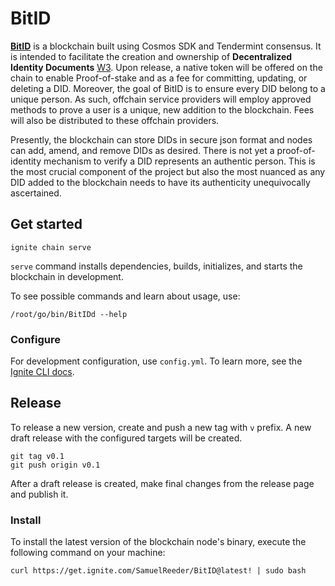 # BitID
[**BitID**](https://bitidchain.org/) is a blockchain built using Cosmos SDK and Tendermint consensus. It is intended to facilitate the creation and ownership of **Decentralized Identity Documents** [W3](https://www.w3.org/TR/did-core/). Upon release, a native token will be offered on the chain to enable Proof-of-stake and as a fee for committing, updating, or deleting a DID. Moreover, the goal of BitID is to ensure every DID belong to a unique person. As such, offchain service providers will employ approved methods to prove a user is a unique, new addition to the blockchain. Fees will also be distributed to these offchain providers.

Presently, the blockchain can store DIDs in secure json format and nodes can add, amend, and remove DIDs as desired. There is not yet a proof-of-identity mechanism to verify a DID represents an authentic person. This is the most crucial component of the project but also the most nuanced as any DID added to the blockchain needs to have its authenticity unequivocally ascertained. 

## Get started

```
ignite chain serve
```

`serve` command installs dependencies, builds, initializes, and starts the blockchain in development.

To see possible commands and learn about usage, use:
```
/root/go/bin/BitIDd --help
```


### Configure

For development configuration, use `config.yml`. To learn more, see the [Ignite CLI docs](https://docs.ignite.com).

## Release
To release a new version, create and push a new tag with `v` prefix. A new draft release with the configured targets will be created.

```
git tag v0.1
git push origin v0.1
```

After a draft release is created, make final changes from the release page and publish it.

### Install
To install the latest version of the blockchain node's binary, execute the following command on your machine:

```
curl https://get.ignite.com/SamuelReeder/BitID@latest! | sudo bash
```
